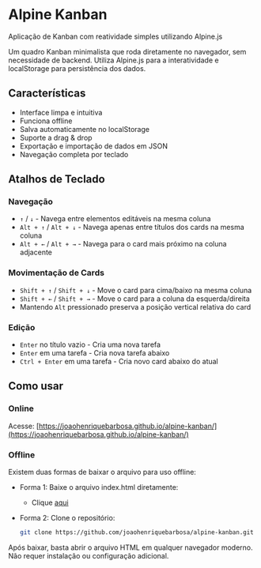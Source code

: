 # Alpine Kanban
Aplicação de Kanban com reatividade simples utilizando Alpine.js

Um quadro Kanban minimalista que roda diretamente no navegador, sem necessidade de backend. Utiliza Alpine.js para a interatividade e localStorage para persistência dos dados.

## Características

- Interface limpa e intuitiva
- Funciona offline
- Salva automaticamente no localStorage
- Suporte a drag & drop
- Exportação e importação de dados em JSON
- Navegação completa por teclado

## Atalhos de Teclado

### Navegação
- `↑` / `↓` - Navega entre elementos editáveis na mesma coluna
- `Alt + ↑` / `Alt + ↓` - Navega apenas entre títulos dos cards na mesma coluna
- `Alt + ←` / `Alt + →` - Navega para o card mais próximo na coluna adjacente

### Movimentação de Cards
- `Shift + ↑` / `Shift + ↓` - Move o card para cima/baixo na mesma coluna
- `Shift + ←` / `Shift + →` - Move o card para a coluna da esquerda/direita
- Mantendo `Alt` pressionado preserva a posição vertical relativa do card

### Edição
- `Enter` no título vazio - Cria uma nova tarefa
- `Enter` em uma tarefa - Cria nova tarefa abaixo
- `Ctrl + Enter` em uma tarefa - Cria novo card abaixo do atual

## Como usar

### Online
Acesse: [https://joaohenriquebarbosa.github.io/alpine-kanban/](https://joaohenriquebarbosa.github.io/alpine-kanban/)

### Offline
Existem duas formas de baixar o arquivo para uso offline:

- Forma 1: Baixe o arquivo index.html diretamente:
  - Clique [aqui](https://joaohenriquebarbosa.github.io/alpine-kanban?download=true)

- Forma 2: Clone o repositório:
  ```bash
  git clone https://github.com/joaohenriquebarbosa/alpine-kanban.git
  ```

Após baixar, basta abrir o arquivo HTML em qualquer navegador moderno. Não requer instalação ou configuração adicional.

